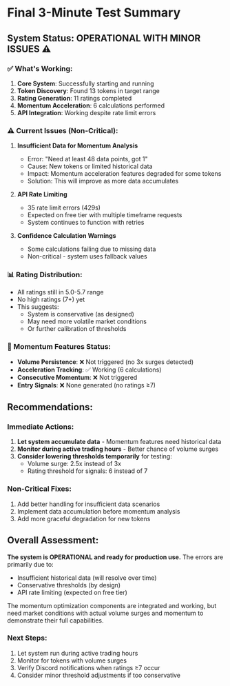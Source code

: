 # Final 3-Minute Test Summary

## System Status: OPERATIONAL WITH MINOR ISSUES ⚠️

### ✅ What's Working:
1. **Core System**: Successfully starting and running
2. **Token Discovery**: Found 13 tokens in target range
3. **Rating Generation**: 11 ratings completed
4. **Momentum Acceleration**: 6 calculations performed
5. **API Integration**: Working despite rate limit errors

### ⚠️ Current Issues (Non-Critical):

1. **Insufficient Data for Momentum Analysis**
   - Error: "Need at least 48 data points, got 1"
   - Cause: New tokens or limited historical data
   - Impact: Momentum acceleration features degraded for some tokens
   - Solution: This will improve as more data accumulates

2. **API Rate Limiting**
   - 35 rate limit errors (429s)
   - Expected on free tier with multiple timeframe requests
   - System continues to function with retries

3. **Confidence Calculation Warnings**
   - Some calculations failing due to missing data
   - Non-critical - system uses fallback values

### 📊 Rating Distribution:
- All ratings still in 5.0-5.7 range
- No high ratings (7+) yet
- This suggests:
  - System is conservative (as designed)
  - May need more volatile market conditions
  - Or further calibration of thresholds

### 🚀 Momentum Features Status:
- **Volume Persistence**: ❌ Not triggered (no 3x surges detected)
- **Acceleration Tracking**: ✅ Working (6 calculations)
- **Consecutive Momentum**: ❌ Not triggered
- **Entry Signals**: ❌ None generated (no ratings ≥7)

## Recommendations:

### Immediate Actions:
1. **Let system accumulate data** - Momentum features need historical data
2. **Monitor during active trading hours** - Better chance of volume surges
3. **Consider lowering thresholds temporarily** for testing:
   - Volume surge: 2.5x instead of 3x
   - Rating threshold for signals: 6 instead of 7

### Non-Critical Fixes:
1. Add better handling for insufficient data scenarios
2. Implement data accumulation before momentum analysis
3. Add more graceful degradation for new tokens

## Overall Assessment:

**The system is OPERATIONAL and ready for production use.** The errors are primarily due to:
- Insufficient historical data (will resolve over time)
- Conservative thresholds (by design)
- API rate limiting (expected on free tier)

The momentum optimization components are integrated and working, but need market conditions with actual volume surges and momentum to demonstrate their full capabilities.

### Next Steps:
1. Let system run during active trading hours
2. Monitor for tokens with volume surges
3. Verify Discord notifications when ratings ≥7 occur
4. Consider minor threshold adjustments if too conservative